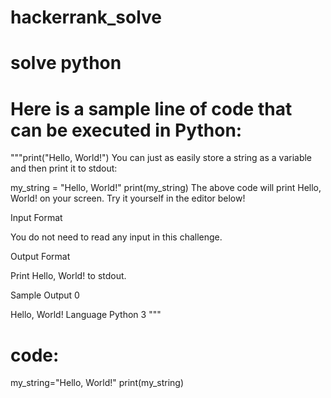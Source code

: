 # hackerrank_solve
# solve python
# Here is a sample line of code that can be executed in Python:

"""print("Hello, World!")
You can just as easily store a string as a variable and then print it to stdout:

my_string = "Hello, World!"
print(my_string)
The above code will print Hello, World! on your screen. Try it yourself in the editor below!

Input Format

You do not need to read any input in this challenge.

Output Format

Print Hello, World! to stdout.

Sample Output 0

Hello, World!
Language
Python 3 """
# code:
my_string="Hello, World!"
print(my_string)


